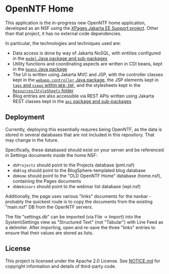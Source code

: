 # OpenNTF Home

This application is the in-progress new OpenNTF home application, developed as an NSF using the [XPages Jakarta EE Support project](https://github.com/OpenNTF/org.openntf.xsp.jakartaee/). Other than that project, it has no external code dependencies.

In particular, the technologies and techniques used are:

- Data access is done by way of Jakarta NoSQL, with entities configured in the [`model` Java package and sub-packages](nsf-home/odp/Code/Java/model)
- Utility functions and coordinating aspects are written in CDI beans, kept in the [`beans` Java package](nsf-home/odp/Code/Java/bean)
- The UI is written using Jakarta MVC and JSP, with the controller classes kept in the [`webapp.controller` Java package](nsf-home/odp/Code/Java/webapp/controller), the JSP elements kept in [`tags` and `views` within `WEB-INF`](nsf-home/odp/WebContent/WEB-INF), and the stylesheets kept in the [`Resources/StyleSheets` folder](nsf-home/odp/Resources/StyleSheets)
- Blog entries are also accessible via REST APIs written using Jakarta REST classes kept in the [`api` package and sub-packages](nsf-home/odp/Code/Java/api)

## Deployment

Currently, deploying this essentially requires being OpenNTF, as the data is stored in several databases that are not included in this repository. That may change in the future.

Specifically, these databased should exist on your server and be referenced in Settings documents inside the home NSF:

- `dbProjects` should point to the Projects database (pmt.nsf)
- `dbBlog` should point to the BlogSphere-templated blog database
- `dbHome` should point to the "OLD OpenNTF Home" database (home.nsf), containing the Pages documents
- `dbWebinars` should point to the webinar list database (wpl.nsf)

Additionally, the page uses various "links" documents for the navbar - probably the quickest route is to copy the documents from the existing "main.nsf" DB from the OpenNTF servers.

The file "settings.db" can be imported (via File -> Import) into the System\Settings view as "Structured Text" (not "Tabular") with Line Feed as a delimiter. After importing, open and re-save the three "links" entries to ensure that their values are stored as lists.

## License

This project is licensed under the Apache 2.0 License. See [NOTICE.md](NOTICE.md) for copyright information and details of third-party code.